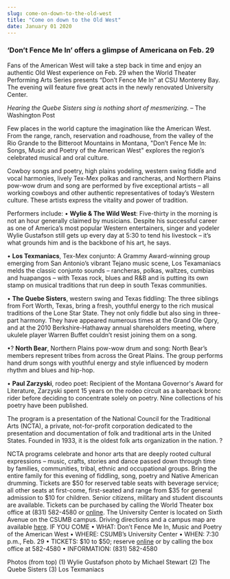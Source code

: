 ```yaml
---
slug: come-on-down-to-the-old-west
title: "Come on down to the Old West"
date: January 01 2020
---
```


<h3>‘Don’t Fence Me In’ offers a glimpse of Americana on Feb. 29</h3><p>Fans of the American West will take a step back in time and enjoy an authentic Old West experience on Feb. 29 when the World Theater Performing Arts Series presents “Don’t Fence Me In” at CSU Monterey Bay. The evening will feature five great acts in the newly renovated University Center.
</p><p><em>Hearing the Quebe Sisters sing is nothing short of mesmerizing</em>. – The Washington Post
</p><p>Few places in the world capture the imagination like the American West. From the range, ranch, reservation and roadhouse, from the valley of the Rio Grande to the Bitteroot Mountains in Montana, "Don’t Fence Me In: Songs, Music and Poetry of the American West" explores the region’s celebrated musical and oral culture.
</p><p>Cowboy songs and poetry, high plains yodeling, western swing fiddle and vocal harmonies, lively Tex-Mex polkas and rancheras, and Northern Plains pow-wow drum and song are performed by five exceptional artists – all working cowboys and other authentic representatives of today’s Western culture. These artists express the vitality and power of tradition.
</p><p>Performers include: • <strong>Wylie &amp; The Wild West</strong>: Five-thirty in the morning is not an hour generally claimed by musicians. Despite his successful career as one of America’s most popular Western entertainers, singer and yodeler Wylie Gustafson still gets up every day at 5:30 to tend his livestock – it’s what grounds him and is the backbone of his art, he says.
</p><p>• <strong>Los Texmaniacs</strong>, Tex-Mex conjunto: A Grammy Award-winning group emerging from San Antonio’s vibrant Tejano music scene, Los Texamaniacs melds the classic conjunto sounds – rancheras, polkas, waltzes, cumbias and huapangos – with Texas rock, blues and R&amp;B and is putting its own stamp on musical traditions that run deep in south Texas communities.
</p><p>• <strong>The Quebe Sisters</strong>, western swing and Texas fiddling: The three siblings from Fort Worth, Texas, bring a fresh, youthful energy to the rich musical traditions of the Lone Star State. They not only fiddle but also sing in three-part harmony. They have appeared numerous times at the Grand Ole Opry, and at the 2010 Berkshire-Hathaway annual shareholders meeting, where ukulele player Warren Buffet couldn’t resist joining them on a song.
</p><p>•? <strong>North Bear</strong>, Northern Plains pow-wow drum and song: North Bear’s members represent tribes from across the Great Plains. The group performs hand drum songs with youthful energy and style influenced by modern rhythm and blues and hip-hop.
</p><p>• <strong>Paul Zarzyski</strong>, rodeo poet: Recipient of the Montana Governor's Award for Literature, Zarzyski spent 15 years on the rodeo circuit as a bareback bronc rider before deciding to concentrate solely on poetry. Nine collections of his poetry have been published.
</p><p>The program is a presentation of the National Council for the Traditional Arts (NCTA), a private, not-for-profit corporation dedicated to the presentation and documentation of folk and traditional arts in the United States. Founded in 1933, it is the oldest folk arts organization in the nation. ?
</p><p>NCTA programs celebrate and honor arts that are deeply rooted cultural expressions – music, crafts, stories and dance passed down through time by families, communities, tribal, ethnic and occupational groups. Bring the entire family for this evening of fiddling, song, poetry and Native American drumming. Tickets are $50 for reserved table seats with beverage service; all other seats at first-come, first-seated and range from $35 for general admission to $10 for children. Senior citizens, military and student discounts are available. Tickets can be purchased by calling the World Theater box office at (831) 582-4580 or <a href="http://csumb.edu/worldtheater.">online</a>. The University Center is located on Sixth Avenue on the CSUMB campus. Driving directions and a campus map are available <a href="http://csumb.edu/map.">here</a>.  IF YOU COME • WHAT: Don’t Fence Me In, Music and Poetry of the American West • WHERE: CSUMB’s University Center • WHEN: 7:30 p.m., Feb. 29 • TICKETS: $10 to $50; reserve <a href="http://csumb.edu/worldtheater">online</a> or by calling the box office at 582-4580 • INFORMATION: (831) 582-4580 
</p><p>Photos (from top) (1) Wylie Gustafson photo by Michael Stewart (2) The Quebe Sisters (3) Los Texmaniacs
</p>

